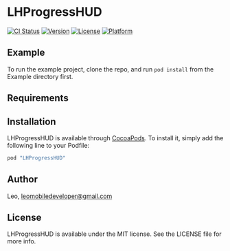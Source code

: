 # LHProgressHUD

[![CI Status](http://img.shields.io/travis/Leo/LHProgressHUD.svg?style=flat)](https://travis-ci.org/Leo/LHProgressHUD)
[![Version](https://img.shields.io/cocoapods/v/LHProgressHUD.svg?style=flat)](http://cocoapods.org/pods/LHProgressHUD)
[![License](https://img.shields.io/cocoapods/l/LHProgressHUD.svg?style=flat)](http://cocoapods.org/pods/LHProgressHUD)
[![Platform](https://img.shields.io/cocoapods/p/LHProgressHUD.svg?style=flat)](http://cocoapods.org/pods/LHProgressHUD)

## Example

To run the example project, clone the repo, and run `pod install` from the Example directory first.

## Requirements

## Installation

LHProgressHUD is available through [CocoaPods](http://cocoapods.org). To install
it, simply add the following line to your Podfile:

```ruby
pod "LHProgressHUD"
```

## Author

Leo, leomobiledeveloper@gmail.com

## License

LHProgressHUD is available under the MIT license. See the LICENSE file for more info.
